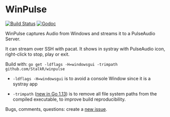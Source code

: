 # WinPulse

[![Build Status][1]][2] [![Godoc][3]][4]

WinPulse captures Audio from Windows and streams it to a PulseAudio Server.

It can stream over SSH with pacat.
It shows in systray with PulseAudio icon, right-click to stop,
play or exit.

Build with:
`go get -ldflags -H=windowsgui -trimpath github.com/StalkR/winpulse`

* `-ldflags -H=windowsgui` is to avoid a console Window since it is
a systray app

* `-trimpath` ([new in Go 1.13][6]) is to remove all file system
paths from the compiled executable, to improve build reproducibility.

Bugs, comments, questions: create a [new issue][5].

[1]: https://github.com/StalkR/winpulse/actions/workflows/build.yml/badge.svg
[2]: https://github.com/StalkR/winpulse/actions/workflows/build.yml
[3]: https://godoc.org/github.com/StalkR/winpulse?status.png
[4]: https://godoc.org/github.com/StalkR/winpulse
[5]: https://github.com/StalkR/winpulse/issues/new
[6]: https://golang.org/doc/go1.13#go-command
